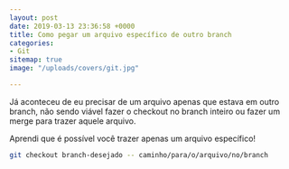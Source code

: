 ```yaml
---
layout: post
date: 2019-03-13 23:36:58 +0000
title: Como pegar um arquivo específico de outro branch
categories:
- Git
sitemap: true
image: "/uploads/covers/git.jpg"

---
```

Já aconteceu de eu precisar de um arquivo apenas que estava em outro branch, não sendo viável fazer o checkout no branch inteiro ou fazer um merge para trazer aquele arquivo.

Aprendi que é possível você trazer apenas um arquivo específico!

```bash
git checkout branch-desejado -- caminho/para/o/arquivo/no/branch
```
